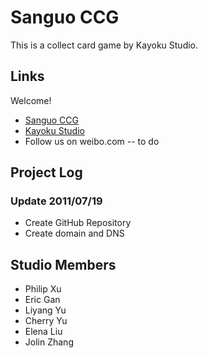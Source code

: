 Sanguo CCG
==========

This is a collect card game by Kayoku Studio.

Links
-----

Welcome!

* [Sanguo CCG](http://sanguo.kayoku.com/)
* [Kayoku Studio](http://www.kayoku.com/) 
* Follow us on weibo.com -- to do


Project Log
-----------


### Update 2011/07/19

* Create GitHub Repository
* Create domain and DNS




Studio Members
--------------


* Philip Xu
* Eric Gan
* Liyang Yu
* Cherry Yu
* Elena Liu
* Jolin Zhang


